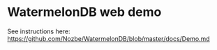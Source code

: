 # WatermelonDB web demo

See instructions here: https://github.com/Nozbe/WatermelonDB/blob/master/docs/Demo.md
